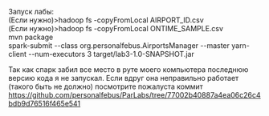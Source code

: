 Запуск лабы:   
(Если нужно)>hadoop fs -copyFromLocal AIRPORT_ID.csv   
(Если нужно)>hadoop fs -copyFromLocal ONTIME_SAMPLE.csv   
mvn package   
spark-submit --class org.personalfebus.AirportsManager --master yarn-client --num-executors 3 target/lab3-1.0-SNAPSHOT.jar   

Так как спарк забил все место в руте моего компьютера последнюю версию кода я не запускал. Если вдруг она неправильно работает (такого быть не должно) посмотрите пожалуста коммит https://github.com/personalfebus/ParLabs/tree/77002b40887a4ea06c26c4bdb9d76516f465e541
